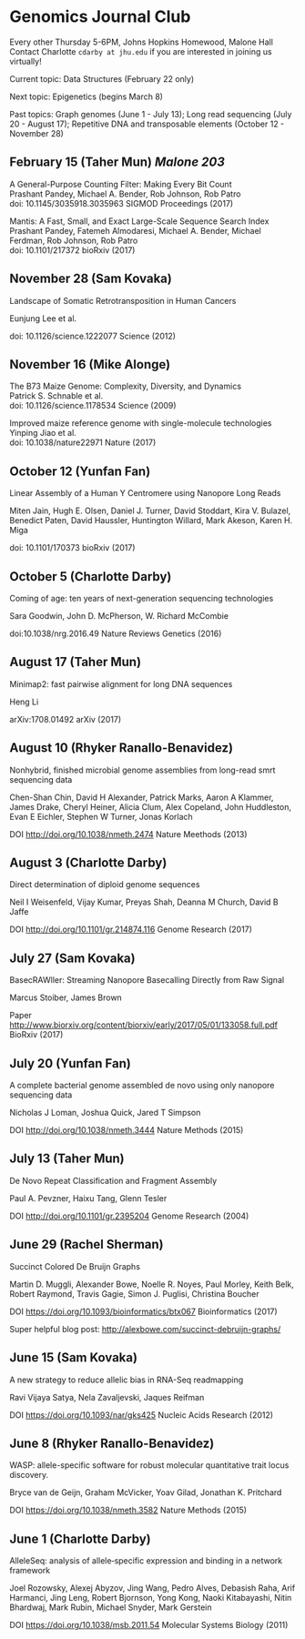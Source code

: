 # Genomics Journal Club
Every other Thursday 5-6PM, Johns Hopkins Homewood, Malone Hall  
Contact Charlotte ```cdarby at jhu.edu``` if you are interested in joining us virtually!

Current topic: Data Structures (February 22 only)   

Next topic: Epigenetics (begins March 8)

Past topics: Graph genomes (June 1 - July 13); Long read sequencing (July 20 - August 17); Repetitive DNA and transposable elements (October 12 - November 28)   

## February 15 (Taher Mun) *Malone 203*

A General-Purpose Counting Filter: Making Every Bit Count  
Prashant Pandey, Michael A. Bender, Rob Johnson, Rob Patro  
doi: 10.1145/3035918.3035963 SIGMOD Proceedings (2017)  

Mantis: A Fast, Small, and Exact Large-Scale Sequence Search Index  
Prashant Pandey, Fatemeh Almodaresi, Michael A. Bender, Michael Ferdman, Rob Johnson, Rob Patro  
doi: 10.1101/217372 bioRxiv (2017)

## November 28 (Sam Kovaka)

Landscape of Somatic Retrotransposition in Human Cancers  

Eunjung Lee et al.  

doi: 10.1126/science.1222077 Science (2012)

## November 16 (Mike Alonge)

The B73 Maize Genome: Complexity, Diversity, and Dynamics  
Patrick S. Schnable et al.  
doi: 10.1126/science.1178534 Science (2009)  

Improved maize reference genome with single-molecule technologies  
Yinping Jiao et al.  
doi: 10.1038/nature22971 Nature (2017)

## October 12 (Yunfan Fan)

Linear Assembly of a Human Y Centromere using Nanopore Long Reads  

Miten Jain, Hugh E. Olsen, Daniel J. Turner, David Stoddart, Kira V. Bulazel, Benedict Paten, David Haussler, Huntington Willard, Mark Akeson, Karen H. Miga  

doi: 10.1101/170373 bioRxiv (2017)

## October 5 (Charlotte Darby)

Coming of age: ten years of next-generation sequencing technologies  

Sara Goodwin, John D. McPherson, W. Richard McCombie  

doi:10.1038/nrg.2016.49 Nature Reviews Genetics (2016)

## August 17 (Taher Mun)

Minimap2: fast pairwise alignment for long DNA sequences

Heng Li

arXiv:1708.01492 arXiv (2017)

## August 10 (Rhyker Ranallo-Benavidez)

Nonhybrid, finished microbial genome assemblies from long-read smrt sequencing data

Chen-Shan Chin, David H Alexander, Patrick Marks, Aaron A Klammer, James Drake, Cheryl Heiner,
Alicia Clum, Alex Copeland, John Huddleston, Evan E Eichler, Stephen W Turner, Jonas Korlach

DOI http://doi.org/10.1038/nmeth.2474 Nature Meethods (2013)

## August 3 (Charlotte Darby)

Direct determination of diploid genome sequences  

Neil I Weisenfeld, Vijay Kumar, Preyas Shah, Deanna M Church, David B Jaffe  

DOI http://doi.org/10.1101/gr.214874.116 Genome Research (2017)

## July 27 (Sam Kovaka)

BasecRAWller: Streaming Nanopore Basecalling Directly from Raw Signal

Marcus Stoiber, James Brown

Paper http://www.biorxiv.org/content/biorxiv/early/2017/05/01/133058.full.pdf BioRxiv (2017)

## July 20 (Yunfan Fan)

A complete bacterial genome assembled de novo using only nanopore sequencing data

Nicholas J Loman,	Joshua Quick, Jared T Simpson

DOI http://doi.org/10.1038/nmeth.3444 Nature Methods (2015)

## July 13 (Taher Mun)

De Novo Repeat Classification and Fragment Assembly

Paul A. Pevzner, Haixu Tang, Glenn Tesler

DOI http://doi.org/10.1101/gr.2395204 Genome Research (2004)

## June 29 (Rachel Sherman)

Succinct Colored De Bruijn Graphs

Martin D. Muggli, Alexander Bowe, Noelle R. Noyes, Paul Morley, Keith Belk, Robert Raymond, Travis Gagie, Simon J. Puglisi, Christina Boucher

DOI https://doi.org/10.1093/bioinformatics/btx067 Bioinformatics (2017)

Super helpful blog post: http://alexbowe.com/succinct-debruijn-graphs/

## June 15 (Sam Kovaka)

A new strategy to reduce allelic bias in RNA-Seq readmapping

Ravi Vijaya Satya, Nela Zavaljevski, Jaques Reifman

DOI https://doi.org/10.1093/nar/gks425 Nucleic Acids Research (2012)


## June 8 (Rhyker Ranallo-Benavidez)

WASP: allele-specific software for robust molecular quantitative trait locus discovery.

Bryce van de Geijn, Graham McVicker, Yoav Gilad, Jonathan K. Pritchard

DOI https://doi.org/10.1038/nmeth.3582 Nature Methods (2015)


## June 1 (Charlotte Darby)

AlleleSeq: analysis of allele‐specific expression and binding in a network framework

Joel Rozowsky, Alexej Abyzov, Jing Wang, Pedro Alves, Debasish Raha, Arif Harmanci, Jing Leng, Robert Bjornson, Yong Kong, Naoki Kitabayashi, Nitin Bhardwaj, Mark Rubin, Michael Snyder, Mark Gerstein


DOI https://doi.org/10.1038/msb.2011.54 Molecular Systems Biology (2011)
